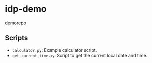 # idp-demo
demorepo

## Scripts

- `calculator.py`: Example calculator script.
- `get_current_time.py`: Script to get the current local date and time.
